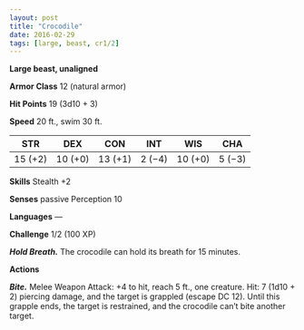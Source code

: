 ```yaml
---
layout: post
title: "Crocodile"
date: 2016-02-29
tags: [large, beast, cr1/2]
---
```


**Large beast, unaligned**

**Armor Class** 12 (natural armor)

**Hit Points** 19 (3d10 + 3)

**Speed** 20 ft., swim 30 ft.

|   STR   |   DEX   |   CON   |   INT   |   WIS   |   CHA   |
|:-----:|:-----:|:-----:|:-----:|:-----:|:-----:|
| 15 (+2) | 10 (+0) | 13 (+1) | 2 (−4) | 10 (+0) | 5 (−3) |

**Skills** Stealth +2 

**Senses** passive Perception 10 

**Languages** — 

**Challenge** 1/2 (100 XP)

***Hold Breath.*** The crocodile can hold its breath for 15 minutes. 

**Actions** 

***Bite.*** Melee Weapon Attack: +4 to hit, reach 5 ft., one creature. Hit: 7 (1d10 + 2) piercing damage, and the target is grappled (escape DC 12). Until this grapple ends, the target is restrained, and the crocodile can’t bite another target.
